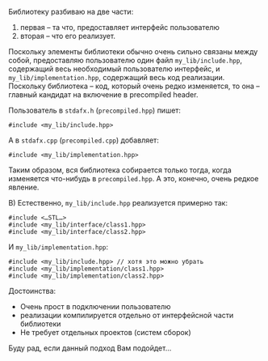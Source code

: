 Библиотеку разбиваю на две части: 

1. первая – та что, предоставляет интерфейс пользователю
2. вторая – что его реализует.

Поскольку элементы библиотеки обычно очень сильно связаны между собой, предоставляю пользователю один файл `my_lib/include.hpp`, содержащий весь необходимый пользователю интерфейс, и `my_lib/implementation.hpp`, содержащий весь код реализации.
Поскольку библиотека – код, который очень редко изменяется, то она – главный кандидат на включение в precompiled header.

Пользователь в `stdafx.h` (`precompiled.hpp`) пишет:
```
#include <my_lib/include.hpp>
```

А в `stdafx.cpp` (`precompiled.cpp`) добавляет:
```
#include <my_lib/implementation.hpp>
```

Таким образом, вся библиотека собирается только тогда, когда изменяется что-нибудь в `precompiled.hpp`. А это, конечно, очень редкое явление.

В) Естественно, `my_lib/include.hpp` реализуется примерно так:
```
#include <…STL…>
#include <my_lib/interface/class1.hpp>
#include <my_lib/interface/class2.hpp>
```

И `my_lib/implementation.hpp`:
```
#include <my_lib/include.hpp> // хотя это можно убрать
#include <my_lib/implementation/class1.hpp>
#include <my_lib/implementation/class2.hpp>
```

Достоинства:

* Очень прост в подключении пользователю
* реализации компилируется отдельно от интерфейсной части библиотеки
* Не требует отдельных проектов (систем сборок) 

Буду рад, если данный подход Вам подойдет…
